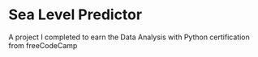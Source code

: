 # Sea Level Predictor  
A project I completed to earn the Data Analysis with Python certification from freeCodeCamp
